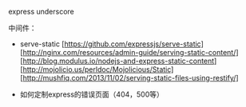 expressunderscore中间件：* serve-static[https://github.com/expressjs/serve-static][http://nginx.com/resources/admin-guide/serving-static-content/][http://blog.modulus.io/nodejs-and-express-static-content][http://mojolicio.us/perldoc/Mojolicious/Static][http://mushfiq.com/2013/11/02/serving-static-files-using-restify/]* 如何定制express的错误页面（404，500等）